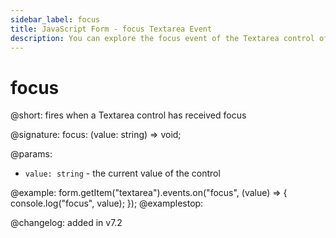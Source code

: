 ```yaml
---
sidebar_label: focus
title: JavaScript Form - focus Textarea Event 
description: You can explore the focus event of the Textarea control of Form in the documentation of the DHTMLX JavaScript UI library. Browse developer guides and API reference, try out code examples and live demos, and download a free 30-day evaluation version of DHTMLX Suite 7.
---
```


# focus

@short: fires when a Textarea control has received focus

@signature: focus: (value: string) => void;

@params:
- `value: string` - the current value of the control

@example:
form.getItem("textarea").events.on("focus", (value) => {
    console.log("focus", value);
});
@examplestop:

@changelog: added in v7.2
